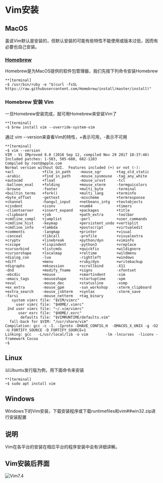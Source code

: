 # Vim安装

## MacOS

虽说Vim默认是安装的，但默认安装的可能有些特性不能使用或版本过低，因而有必要也自己安装。

### [Homebrew](https://brew.sh/)

Homebrew是为MacOS提供的软件包管理器，我们先按下列命令安装Homebrew

```
**[terminal]
~$ /usr/bin/ruby -e "$(curl -fsSL https://raw.githubusercontent.com/Homebrew/install/master/install)"
```

### Homebrew 安装 Vim

一旦Homebrew安装完成，就可用Homebrew来安装Vim了

```
**[terminal]
~$ brew install vim --override-system-vim
```

通过 vim --version来查看Vim的特性，+表示可用，-表示不可用

```
**[terminal]
~$ vim --version
VIM - Vi IMproved 8.0 (2016 Sep 12, compiled Nov 29 2017 18:37:46)
Included patches: 1-503, 505-680, 682-1283
Compiled by root@apple.com
Normal version without GUI.  Features included (+) or not (-):
+acl             +file_in_path    -mouse_sgr       +tag_old_static
-arabic          +find_in_path    -mouse_sysmouse  -tag_any_white
+autocmd         +float           -mouse_urxvt     -tcl
-balloon_eval    +folding         +mouse_xterm     -termguicolors
-browse          -footer          +multi_byte      -terminal
+builtin_terms   +fork()          +multi_lang      +terminfo
+byte_offset     -gettext         -mzscheme        +termresponse
+channel         -hangul_input    +netbeans_intg   +textobjects
+cindent         +iconv           +num64           +timers
-clientserver    +insert_expand   +packages        +title
-clipboard       +job             +path_extra      -toolbar
+cmdline_compl   +jumplist        -perl            +user_commands
+cmdline_hist    -keymap          +persistent_undo +vertsplit
+cmdline_info    +lambda          +postscript      +virtualedit
+comments        -langmap         +printer         +visual
-conceal         +libcall         -profile         +visualextra
+cryptv          +linebreak       +python/dyn      +viminfo
+cscope          +lispindent      -python3         +vreplace
+cursorbind      +listcmds        +quickfix        +wildignore
+cursorshape     +localmap        +reltime         +wildmenu
+dialog_con      -lua             -rightleft       +windows
+diff            +menu            +ruby/dyn        +writebackup
+digraphs        +mksession       +scrollbind      -X11
-dnd             +modify_fname    +signs           -xfontset
-ebcdic          +mouse           +smartindent     -xim
-emacs_tags      -mouseshape      +startuptime     -xpm
+eval            -mouse_dec       +statusline      -xsmp
+ex_extra        -mouse_gpm       -sun_workshop    -xterm_clipboard
+extra_search    -mouse_jsbterm   +syntax          -xterm_save
-farsi           -mouse_netterm   +tag_binary
   system vimrc file: "$VIM/vimrc"
     user vimrc file: "$HOME/.vimrc"
 2nd user vimrc file: "~/.vim/vimrc"
      user exrc file: "$HOME/.exrc"
       defaults file: "$VIMRUNTIME/defaults.vim"
  fall-back for $VIM: "/usr/share/vim"
Compilation: gcc -c -I. -Iproto -DHAVE_CONFIG_H  -DMACOS_X_UNIX -g -O2 -U_FORTIFY_SOURCE -D_FORTIFY_SOURCE=1
Linking: gcc   -L/usr/local/lib -o vim        -lm -lncurses  -liconv -framework Cocoa
~$
```

## Linux
以Ubuntu发行版为例，用下面命令来安装

```
**[terminal]
~$ sudo apt install vim
```
## Windows
Windows下的Vim安装，下载安装程序或下载runtimefiles和vim##win32.zip进行安装配置

## 说明
Vim在各平台的安装在相应平台的程序安装中会有详细讲解。

## Vim安装后界面
![Vim7.4](http://vimtutorial-1254400168.cossh.myqcloud.com/vim7.4.png)
